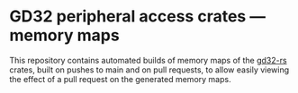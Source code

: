 # GD32 peripheral access crates — memory maps

This repository contains automated builds of memory maps of the
[gd32-rs](https://github.com/qwandor/gd32-rs) crates, built on pushes to main and on pull requests,
to allow easily viewing the effect of a pull request on the generated memory maps.